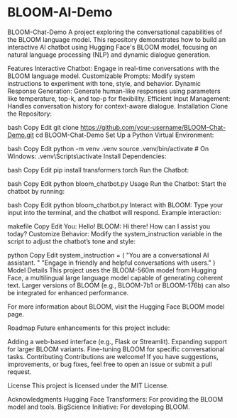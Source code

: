 ﻿# BLOOM-AI-Demo
BLOOM-Chat-Demo
A project exploring the conversational capabilities of the BLOOM language model. This repository demonstrates how to build an interactive AI chatbot using Hugging Face's BLOOM model, focusing on natural language processing (NLP) and dynamic dialogue generation.

Features
Interactive Chatbot: Engage in real-time conversations with the BLOOM language model.
Customizable Prompts: Modify system instructions to experiment with tone, style, and behavior.
Dynamic Response Generation: Generate human-like responses using parameters like temperature, top-k, and top-p for flexibility.
Efficient Input Management: Handles conversation history for context-aware dialogue.
Installation
Clone the Repository:

bash
Copy
Edit
git clone https://github.com/your-username/BLOOM-Chat-Demo.git
cd BLOOM-Chat-Demo
Set Up a Python Virtual Environment:

bash
Copy
Edit
python -m venv .venv
source .venv/bin/activate   # On Windows: .venv\Scripts\activate
Install Dependencies:

bash
Copy
Edit
pip install transformers torch
Run the Chatbot:

bash
Copy
Edit
python bloom_chatbot.py
Usage
Run the Chatbot: Start the chatbot by running:

bash
Copy
Edit
python bloom_chatbot.py
Interact with BLOOM: Type your input into the terminal, and the chatbot will respond. Example interaction:

makefile
Copy
Edit
You: Hello!
BLOOM: Hi there! How can I assist you today?
Customize Behavior: Modify the system_instruction variable in the script to adjust the chatbot’s tone and style:

python
Copy
Edit
system_instruction = (
    "You are a conversational AI assistant. "
    "Engage in friendly and helpful conversations with users."
)
Model Details
This project uses the BLOOM-560m model from Hugging Face, a multilingual large language model capable of generating coherent text. Larger versions of BLOOM (e.g., BLOOM-7b1 or BLOOM-176b) can also be integrated for enhanced performance.

For more information about BLOOM, visit the Hugging Face BLOOM model page.

Roadmap
Future enhancements for this project include:

Adding a web-based interface (e.g., Flask or Streamlit).
Expanding support for larger BLOOM variants.
Fine-tuning BLOOM for specific conversational tasks.
Contributing
Contributions are welcome! If you have suggestions, improvements, or bug fixes, feel free to open an issue or submit a pull request.

License
This project is licensed under the MIT License.

Acknowledgments
Hugging Face Transformers: For providing the BLOOM model and tools.
BigScience Initiative: For developing BLOOM.








